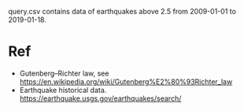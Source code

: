 query.csv contains data of earthquakes above 2.5 from 2009-01-01 to 2019-01-18. 


# Ref

- Gutenberg–Richter law, see https://en.wikipedia.org/wiki/Gutenberg%E2%80%93Richter_law
- Earthquake historical data. https://earthquake.usgs.gov/earthquakes/search/



